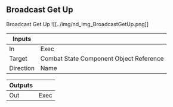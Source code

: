 ## Broadcast Get Up
Broadcast Get Up
![[../img/nd_img_BroadcastGetUp.png]]

|Inputs||
|--|--|
| In | Exec |
| Target | Combat State Component Object Reference |
| Direction | Name |

|Outputs||
|--|--|
| Out | Exec |
